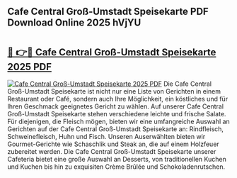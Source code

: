 ## Cafe Central Groß-Umstadt Speisekarte PDF Download Online 2025 hVjYU

# <h2><a href="http://gcacwx.nevu.top/?p=Cafe+Central+Gro%c3%9f-Umstadt+Speisekarte">🔗 👉🔴 Cafe Central Groß-Umstadt Speisekarte 2025 PDF</a></h2>

[![Cafe Central Groß-Umstadt Speisekarte 2025 PDF](https://i.imgur.com/dBaPXMq.png)](http://gcacwx.nevu.top/?p=Cafe+Central+Gro%c3%9f-Umstadt+Speisekarte)
Die Cafe Central Groß-Umstadt Speisekarte ist nicht nur eine Liste von Gerichten in einem Restaurant oder Café, sondern auch Ihre Möglichkeit, ein köstliches und für Ihren Geschmack geeignetes Gericht zu wählen. Auf unserer Cafe Central Groß-Umstadt Speisekarte stehen verschiedene leichte und frische Salate. Für diejenigen, die Fleisch mögen, bieten wir eine umfangreiche Auswahl an Gerichten auf der Cafe Central Groß-Umstadt Speisekarte an: Rindfleisch, Schweinefleisch, Huhn und Fisch. Unseren Auserwählten bieten wir Gourmet-Gerichte wie Schaschlik und Steak an, die auf einem Holzfeuer zubereitet werden. Die Cafe Central Groß-Umstadt Speisekarte unserer Cafeteria bietet eine große Auswahl an Desserts, von traditionellen Kuchen und Kuchen bis hin zu exquisiten Crème Brûlée und Schokoladenrutschen.

